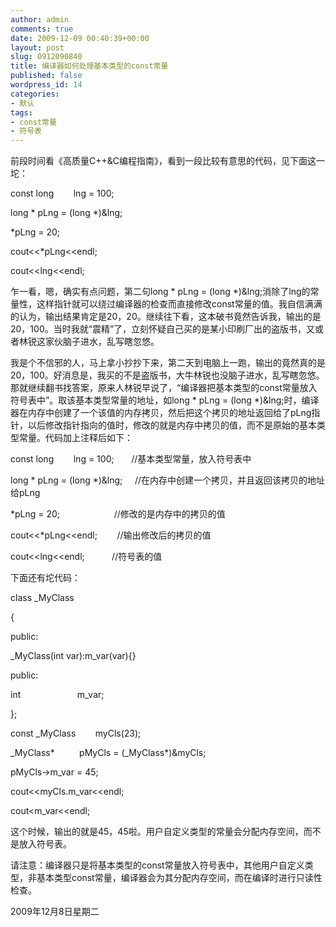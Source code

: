 ```yaml
---
author: admin
comments: true
date: 2009-12-09 00:40:39+00:00
layout: post
slug: 0912090840
title: 编译器如何处理基本类型的const常量
published: false
wordpress_id: 14
categories:
- 默认
tags:
- const常量
- 符号表
---
```


前段时间看《高质量C++&C编程指南》，看到一段比较有意思的代码，见下面这一坨：


const long        lng = 100;




long * pLng = (long *)&lng;




*pLng = 20;




cout<<*pLng<<endl;



cout<<lng<<endl;

乍一看，嗯，确实有点问题，第二句long * pLng = (long *)&lng;消除了lng的常量性，这样指针就可以绕过编译器的检查而直接修改const常量的值。我自信满满的认为，输出结果肯定是20，20。继续往下看，这本破书竟然告诉我，输出的是20，100。当时我就“震精”了，立刻怀疑自己买的是某小印刷厂出的盗版书，又或者林锐这家伙脑子进水，乱写瞎忽悠。

我是个不信邪的人，马上拿小抄抄下来，第二天到电脑上一跑，输出的竟然真的是20，100。好消息是，我买的不是盗版书，大牛林锐也没脑子进水，乱写瞎忽悠。那就继续翻书找答案，原来人林锐早说了，“编译器把基本类型的const常量放入符号表中”。取该基本类型常量的地址，如long * pLng = (long *)&lng;时，编译器在内存中创建了一个该值的内存拷贝，然后把这个拷贝的地址返回给了pLng指针，以后修改指针指向的值时，修改的就是内存中拷贝的值，而不是原始的基本类型常量。代码加上注释后如下：


const long        lng = 100;       //基本类型常量，放入符号表中




long * pLng = (long *)&lng;     //在内存中创建一个拷贝，并且返回该拷贝的地址给pLng




*pLng = 20;                      //修改的是内存中的拷贝的值




cout<<*pLng<<endl;        //输出修改后的拷贝的值



cout<<lng<<endl;           //符号表的值

下面还有坨代码：


class _MyClass




{




public:




_MyClass(int var):m_var(var){}




public:




int                       m_var;



};


const _MyClass        myCls(23);




_MyClass*          pMyCls = (_MyClass*)&myCls;




pMyCls->m_var = 45;




cout<<myCls.m_var<<endl;



cout<<pMyCls->m_var<<endl;

这个时候，输出的就是45，45啦。用户自定义类型的常量会分配内存空间，而不是放入符号表。

请注意：编译器只是将基本类型的const常量放入符号表中，其他用户自定义类型，非基本类型const常量，编译器会为其分配内存空间，而在编译时进行只读性检查。

2009年12月8日星期二
